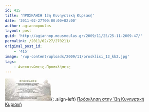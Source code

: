 ```yaml
---
id: 415
title: 'ΠΡΟΣΚΛΗΣΗ 13η Κυνηγετική Κυριακή'
date: '2011-02-27T00:00:00+02:00'
author: agiannopoulos
layout: post
guid: 'http://agiannop.mousmoulas.gr/2009/11/25/25-11-2009-47/'
permalink: /2011/02/27/270211/
original_post_id:
    - '415'
image: '/wp-content/uploads/2009/11/prosklisi_13_kk2.jpg'
tags:
    - Ανακοινώσεις-Προσκλήσεις
---
```


[![prosklisi_13_kks](/wp-content/uploads/2009/11/prosklisi_13_kks2.jpg)](/wp-content/uploads/2009/11/prosklisi_13_kk2.jpg){: .align-left}
[Πρόσκληση στην 13η Κυνηγετική Κυριακή](/wp-content/uploads/2009/11/thyranoiksia20102.pdf)